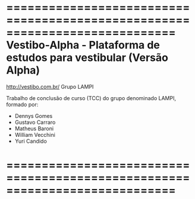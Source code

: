 ============================================================================
Vestibo-Alpha - Plataforma de estudos para vestibular (Versão Alpha)
============================================================================
http://vestibo.com.br/                                   Grupo LAMPI

Trabalho de conclusão de curso (TCC) do grupo denominado LAMPI, formado por:
-	Dennys Gomes
-	Gustavo Carraro
-	Matheus Baroni
-	William Vecchini
-	Yuri Candido

============================================================================
============================================================================
